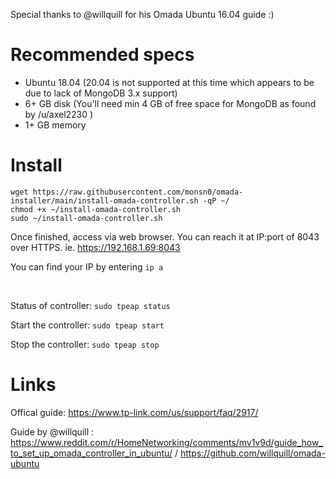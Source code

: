Special thanks to @willquill for his Omada Ubuntu 16.04 guide :)


# Recommended specs
- Ubuntu 18.04 (20.04 is not supported at this time which appears to be due to lack of MongoDB 3.x support)
- 6+ GB disk (You'll need min 4 GB of free space for MongoDB as found by /u/axel2230 )
- 1+ GB memory

# Install

```
wget https://raw.githubusercontent.com/monsn0/omada-installer/main/install-omada-controller.sh -qP ~/
chmod +x ~/install-omada-controller.sh
sudo ~/install-omada-controller.sh
```
Once finished, access via web browser. You can reach it at IP:port of 8043 over HTTPS. ie. https://192.168.1.69:8043

You can find your IP by entering `ip a`

<br />

Status of controller: `sudo tpeap status`

Start the controller: `sudo tpeap start`

Stop the controller: `sudo tpeap stop`

# Links
Offical guide: https://www.tp-link.com/us/support/faq/2917/

Guide by @willquill : https://www.reddit.com/r/HomeNetworking/comments/mv1v9d/guide_how_to_set_up_omada_controller_in_ubuntu/ / https://github.com/willquill/omada-ubuntu
